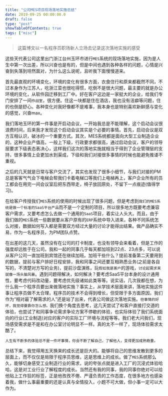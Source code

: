 ```yaml
---
title: "公司MES项目现场落地实施总结"
date: 2019-09-25 00:00:00.0
draft: false
type: "post"
showTableOfContents: true
tags: ["misc"]
---
```


> 这篇博文以一名程序员职场新人立场去记录这次落地实施的感受

这些天代表公司这里出门浙江台州玉环市进行`MES`系统的现场落地实施，因为是人生中第一次出差，所以兴奋也是有的，但是中间也遇到各种各样的问题，心情是兴奋到失落到坦然面对，为什么这么说呢，且听我下面慢慢道来。

首先最直观的环境变化，环境的变化有很多方面，衣食住行和原来都截然不同，不过本身作为江苏人，吃浙江菜也很吃得惯，吃倒不是很大问题，最主要的就是办公环境的变化，从软件园迁移到工厂中。好在客户这边是一家挺大的企业，给我们专门安排了一间`作战室`，很方便。住这一块都是住在酒店，我也没有洁癖等问题，住的也倒是舒心。各种变化对我好像都不是难事，我本身也是特别喜欢新鲜感与变化的感觉，兴奋max。

我们落地玉环的第一件事是开启动会议，一开始我总是不能理解，这个启动会议很浪费时间，后来我才发现这个启动会议其实是个必要的事情。首先，启动会议是双方互相认识，破冰的一个重要方式。其次，MES系统都是面向大型工业制造企业的，这种企业产值高，一般上下级，行政要求都很高，通过启动会议，客户的领导层要求下级表态表决心，这样我们这次的落地实施就相当于得到了企业管理层的支持，很多事情上会更加水到渠成，下级和我们对接很多事情的时候也能避免推诿不重视。

之后的几天就是日常与客户交流了，其实也发现了很多小细节，与我们对接的PM总是客客气气会下电梯会帮我们卡着电梯口等我们上电梯再上，客户企业所有的员工都会在用完一间会议室后把东西带走，椅子放回原处，不留下一点痕迹(值得学习)。

在给客户传授我们`MES`系统的使用的时候出现了很多问题，但是考虑到`我们的MES系统是做一个标准的SaaS平台产品`而不是一个定制的项目，所以很多地方既要考虑兼容客户需求，又要考虑怎么去做一个通用的`SaaS`项目，着实让人头大。而且，由于我们做的`MES`系统一些数据要从客户原有的`ERP`系统中导入进来，各种不同系统怎么对接，数据如何写入都是需要双方经过大量的讨论才能得出结果。做产品确实不易，作为一名程序员，为PM团队点赞。

在出差的这几天，虽然没有在公司的打卡制度，也没有领导会来看着，但是工作的强度却远胜于在公司。我和一起的同事几乎每天都加班到22点、23点多，可以说从客户公司一直加班到宾馆还在继续加班。加班干些什么？提前准备第二天要用到的数据，提前与客户排好日程安排，我和同事之间还要互相熟悉业务(之前是各自写的，不清楚对方写的业务)，提前沙盘演练，玩`假如我是客户`的游戏，`讨论起需求来就像一场头脑风暴`。遇到问题得解决，如何解决？要考虑SaaS平台本身的设计通用性，要考虑代码改动量，要考虑优先级诸如此类等等。说实话，几次我都在想，为什么我一个程序员要出来做落地实施？事实上，从学技术层面来讲，落地实施这件事让程序员做不太合理，程序员的技术不会得到增长，但受限于多方面原因，我们作为“相对最了解需求的人”还是站了出来，代表公司做这次落地实施。`但事情的好坏，我觉得要靠你怎么想。`我们换个角度去思考，这几天尝试了和客户直接打交道的体验，也尝试了和同事争论需求争论方案不停歇的体验，也实际体验了我们系统面向的行业(工业制造)对应的客户的实际工厂环境与流程等等。我们老大问我们，现场感受需求是不是和在办公室讨论明显不一样。真的太不一样了，现场体验需求太酷了。

`人生有不断多的体验总不是一件坏事情，你会不断了解自己，了解他人，变得更加成熟稳重。`

总结下来，我觉得用五天换来的成长还是巨大的。能够将自己的思维发散到更多的层面上，而不仅仅是局限于程序员思维，这是思维上的成长。做了`MES`系统那么久，能够切身感受工业制造行业的需求，说的夸张点就是进入工厂的沉浸式体验哈哈，这是对工业行业了解程度的成长。当然还有我的同事，我的同事你绝对可以给他贴上工作狂的标签，正是他孜孜不倦、严谨负责的工作态度，在很多地方也感染着我，做什么事最重要的还是认真与全情投入，小题不可大做，但小事一定可以大作为。